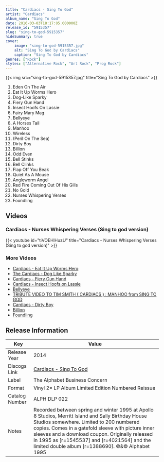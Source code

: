 ```yaml
---
title: "Cardiacs - Sing To God"
artist: "Cardiacs"
album_name: "Sing To God"
date: 2016-03-03T18:17:05.000000Z
release_id: "5915357"
slug: "sing-to-god-5915357"
hideSummary: true
cover:
    image: "sing-to-god-5915357.jpg"
    alt: "Sing To God by Cardiacs"
    caption: "Sing To God by Cardiacs"
genres: ["Rock"]
styles: ["Alternative Rock", "Art Rock", "Prog Rock"]
---
```


{{< img src="sing-to-god-5915357.jpg" title="Sing To God by Cardiacs" >}}

<!-- section break -->

1. Eden On The Air
2. Eat It Up Worms Hero
3. Dog-Like Sparky
4. Fiery Gun Hand
5. Insect Hoofs On Lassie
6. Fairy Mary Mag
7. Bellyeye
8. A Horses Tail
9. Manhoo
10. Wireless
11. (Peril On The Sea)
12. Dirty Boy
13. Billion
14. Odd Even
15. Bell Stinks
16. Bell Clinks
17. Flap Off You Beak
18. Quiet As A Mouse
19. Angleworm Angel
20. Red Fire Coming Out Of His Gills
21. No Gold
22. Nurses Whispering Verses
23. Foundling

<!-- section break -->




## Videos
### Cardiacs -  Nurses Whispering Verses (Sing to god version)
{{< youtube id="tiVOEHIHuzU" title="Cardiacs -  Nurses Whispering Verses (Sing to god version)" >}}<br>

### More Videos

- [Cardiacs - Eat It Up Worms Hero](https://www.youtube.com/watch?v=hFHAwU2cXDw)
- [The Cardiacs - Dog Like Sparky](https://www.youtube.com/watch?v=a820Xo4XdB8)
- [Cardiacs - Fiery Gun Hand](https://www.youtube.com/watch?v=ebDdbUacEao)
- [Cardiacs - Insect Hoofs on Lassie](https://www.youtube.com/watch?v=Ka0boB28wUo)
- [Bellyeye](https://www.youtube.com/watch?v=F-12zpwEHY0)
- [TRIBUTE VIDEO TO TIM SMITH ( CARDIACS ) : MANHOO from SING TO GOD](https://www.youtube.com/watch?v=rN5znaFXcVc)
- [Cardiacs - Dirty Boy](https://www.youtube.com/watch?v=d-dd4fMUhAY)
- [Billion](https://www.youtube.com/watch?v=chs6xkDJWq4)
- [Foundling](https://www.youtube.com/watch?v=t0qc3kVbACY)


## Release Information
|  Key           | Value                                                |
| ---------------| ---------------------------------------------------- |
| Release Year   | 2014                                   |
| Discogs Link   | [Cardiacs - Sing To God](https://www.discogs.com/release/5915357-Cardiacs-Sing-To-God) |
| Label          | The Alphabet Business Concern |
| Format         | Vinyl 2× LP Album Limited Edition Numbered Reissue |
| Catalog Number | ALPH DLP 022 |
| Notes | Recorded between spring and winter 1995 at Apollo 8 Studios, Merritt Island and Sally Birthday House Studios somewhere.    Limited to 200 numbered copies.  Comes in a gatefold sleeve with picture inner sleeves and a download coupon.  Originally released in 1995 as [r=1545537] and [r=4021564] and the limited double album [r=1388690].    ℗&© Alphabet 1995 |